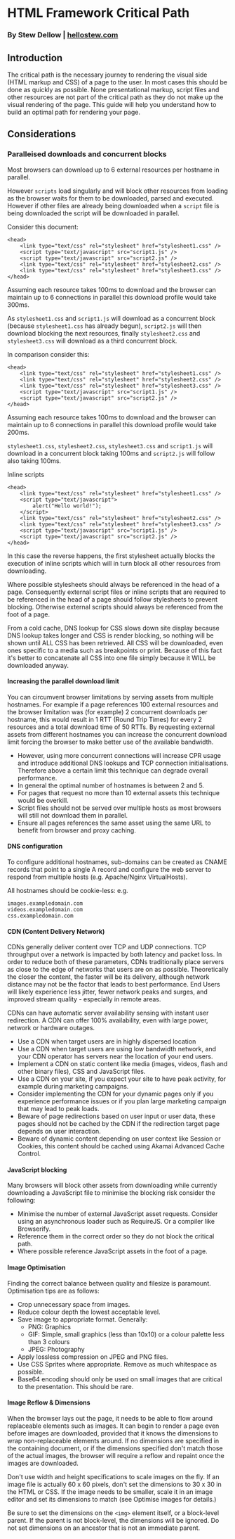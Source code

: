 # HTML Framework Critical Path
### By Stew Dellow | [hellostew.com](http://hellostew.com/ "Creative Web Developer")

## Introduction
The critical path is the necessary journey to rendering the visual side (HTML markup and CSS) of a page to the user. In most cases this should be done as quickly as possible. None presentational markup, script files and other resources are not part of the critical path as they do not make up the visual rendering of the page. This guide will help you understand how to build an optimal path for rendering your page.

## Considerations

### Paralleised downloads and concurrent blocks
Most browsers can download up to 6 external resources per hostname in parallel.

However `scripts` load singularly and will block other resources from loading as the browser waits for them to be downloaded, parsed and executed. However if other files are already being downloaded when a `script` file is being downloaded the script will be downloaded in parallel.

Consider this document:

	<head>
		<link type="text/css" rel="stylesheet" href="stylesheet1.css" />
		<script type="text/javascript" src="script1.js" />
		<script type="text/javascript" src="script2.js" />
		<link type="text/css" rel="stylesheet" href="stylesheet2.css" />
		<link type="text/css" rel="stylesheet" href="stylesheet3.css" />
	</head>

Assuming each resource takes 100ms to download and the browser can maintain up to 6 connections in parallel this download profile would take 300ms.

As `stylesheet1.css` and `script1.js` will download as a concurrent block (because `stylesheet1.css` has already begun), `script2.js` will then download blocking the next resources, finally `stylesheet2.css` and `stylesheet3.css` will download as a third concurrent block.

In comparison consider this:

	<head>
		<link type="text/css" rel="stylesheet" href="stylesheet1.css" />
		<link type="text/css" rel="stylesheet" href="stylesheet2.css" />
		<link type="text/css" rel="stylesheet" href="stylesheet3.css" />
		<script type="text/javascript" src="script1.js" />
		<script type="text/javascript" src="script2.js" />
	</head>

Assuming each resource takes 100ms to download and the browser can maintain up to 6 connections in parallel this download profile would take 200ms.

`stylesheet1.css`, `stylesheet2.css`, `stylesheet3.css` and `script1.js` will download in a concurrent block taking 100ms and `script2.js` will follow also taking 100ms.

Inline scripts

	<head>
		<link type="text/css" rel="stylesheet" href="stylesheet1.css" />
		<script type="text/javascript">
			alert("Hello world!");
		</script>
		<link type="text/css" rel="stylesheet" href="stylesheet2.css" />
		<link type="text/css" rel="stylesheet" href="stylesheet3.css" />
		<script type="text/javascript" src="script1.js" />
		<script type="text/javascript" src="script2.js" />
	</head>

In this case the reverse happens, the first stylesheet actually blocks the execution of inline scripts which will in turn block all other resources from downloading.

Where possible stylesheets should always be referenced in the head of a page. Consequently external script files or inline scripts that are required to be referenced in the head of a page should follow stylesheets to prevent blocking. Otherwise external scripts should always be referenced from the foot of a page.

From a cold cache, DNS lookup for CSS slows down site display because DNS lookup takes longer and CSS is render blocking, so nothing will be shown until ALL CSS has been retrieved. All CSS will be downloaded, even ones specific to a media such as breakpoints or print. Because of this fact it's better to concatenate all CSS into one file simply because it WILL be downloaded anyway.

#### Increasing the parallel download limit
You can circumvent browser limitations by serving assets from multiple hostnames. For example if a page references 100 external resources and the browser limitation was (for example) 2 concurrent downloads per hostname, this would result in 1 RTT (Round Trip Times) for every 2 resources and a total download time of 50 RTTs. By requesting external assets from different hostnames you can increase the concurrent download limit forcing the browser to make better use of the available bandwidth.

- However, using more concurrent connections will increase CPR usage and introduce additional DNS lookups and TCP connection initialisations. Therefore above a certain limit this technique can degrade overall performance.
- In general the optimal number of hostnames is between 2 and 5.
- For pages that request no more than 10 external assets this technique would be overkill.
- Script files should not be served over multiple hosts as most browsers will still not download them in parallel.
- Ensure all pages references the same asset using the same URL to benefit from browser and proxy caching.

#### DNS configuration
To configure additional hostnames, sub-domains can be created as CNAME records that point to a single A record and configure the web server to respond from multiple hosts (e.g. Apache/Nginx VirtualHosts).

All hostnames should be cookie-less: e.g.

	images.exampledomain.com
	videos.exampledomain.com
	css.exampledomain.com

#### CDN (Content Delivery Network)
CDNs generally deliver content over TCP and UDP connections. TCP throughput over a network is impacted by both latency and packet loss. In order to reduce both of these parameters, CDNs traditionally place servers as close to the edge of networks that users are on as possible. Theoretically the closer the content, the faster will be its delivery, although network distance may not be the factor that leads to best performance. End Users will likely experience less jitter, fewer network peaks and surges, and improved stream quality - especially in remote areas.

CDNs can have automatic server availability sensing with instant user redirection. A CDN can offer 100% availability, even with large power, network or hardware outages.

- Use a CDN when target users are in highly dispersed location
- Use a CDN when target users are using low bandwidth network, and your CDN operator has servers near the location of your end users.
- Implement a CDN on static content like media (images, videos, flash and other binary files), CSS and JavaScript files.
- Use a CDN on your site, if you expect your site to have peak activity, for example during marketing campaigns.
- Consider implementing the CDN for your dynamic pages only if you experience performance issues or if you plan large marketing campaign that may lead to peak loads.
- Beware of page redirections based on user input or user data, these pages should not be cached by the CDN if the redirection target page depends on user interaction.
- Beware of dynamic content depending on user context like Session or Cookies, this content should be cached using Akamai Advanced Cache Control.

#### JavaScript blocking
Many browsers will block other assets from downloading while currently downloading a JavaScript file to minimise the blocking risk consider the following:

- Minimise the number of external JavaScript asset requests. Consider using an asynchronous loader such as RequireJS. Or a compiler like Browserify.
- Reference them in the correct order so they do not block the critical path.
- Where possible reference JavaScript assets in the foot of a page.

#### Image Optimisation
Finding the correct balance between quality and filesize is paramount. Optimisation tips are as follows:

- Crop unnecessary space from images.
- Reduce colour depth the lowest acceptable level.
- Save image to appropriate format. Generally:
	- PNG: Graphics
	- GIF: Simple, small graphics (less than 10x10) or a colour palette less than 3 colours
	- JPEG: Photography
- Apply lossless compression on JPEG and PNG files.
- Use CSS Sprites where appropriate. Remove as much whitespace as possible.
- Base64 encoding should only be used on small images that are critical to the presentation. This should be rare.

#### Image Reflow & Dimensions
When the browser lays out the page, it needs to be able to flow around replaceable elements such as images. It can begin to render a page even before images are downloaded, provided that it knows the dimensions to wrap non-replaceable elements around. If no dimensions are specified in the containing document, or if the dimensions specified don't match those of the actual images, the browser will require a reflow and repaint once the images are downloaded.

Don't use width and height specifications to scale images on the fly. If an image file is actually 60 x 60 pixels, don't set the dimensions to 30 x 30 in the HTML or CSS. If the image needs to be smaller, scale it in an image editor and set its dimensions to match (see Optimise images for details.)

Be sure to set the dimensions on the `<img>` element itself, or a block-level parent. If the parent is not block-level, the dimensions will be ignored. Do not set dimensions on an ancestor that is not an immediate parent.